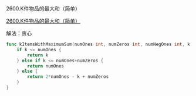 2600.K件物品的最大和（简单）

[2600.K件物品的最大和（简单）](https://leetcode.cn/problems/k-items-with-the-maximum-sum/)



解法：贪心

```go
func kItemsWithMaximumSum(numOnes int, numZeros int, numNegOnes int, k int) int {
    if k <= numOnes {
        return k
    } else if k <= numOnes+numZeros {
        return numOnes
    } else {
        return 2*numOnes - k + numZeros
    }
}
```
